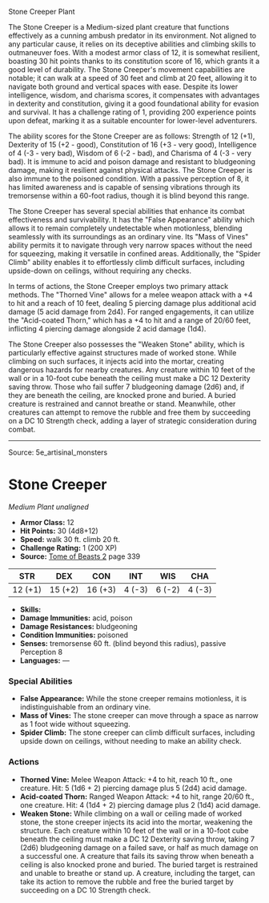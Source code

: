 <MonsterName/>Stone Creeper</MonsterName>
<CreatureType/>Plant</CreatureType>

<summary>The Stone Creeper is a Medium-sized plant creature that functions effectively as a cunning ambush predator in its environment. Not aligned to any particular cause, it relies on its deceptive abilities and climbing skills to outmaneuver foes. With a modest armor class of 12, it is somewhat resilient, boasting 30 hit points thanks to its constitution score of 16, which grants it a good level of durability. The Stone Creeper's movement capabilities are notable; it can walk at a speed of 30 feet and climb at 20 feet, allowing it to navigate both ground and vertical spaces with ease. Despite its lower intelligence, wisdom, and charisma scores, it compensates with advantages in dexterity and constitution, giving it a good foundational ability for evasion and survival. It has a challenge rating of 1, providing 200 experience points upon defeat, marking it as a suitable encounter for lower-level adventurers.</summary>

<detail>

The ability scores for the Stone Creeper are as follows: Strength of 12 (+1), Dexterity of 15 (+2 - good), Constitution of 16 (+3 - very good), Intelligence of 4 (-3 - very bad), Wisdom of 6 (-2 - bad), and Charisma of 4 (-3 - very bad). It is immune to acid and poison damage and resistant to bludgeoning damage, making it resilient against physical attacks. The Stone Creeper is also immune to the poisoned condition. With a passive perception of 8, it has limited awareness and is capable of sensing vibrations through its tremorsense within a 60-foot radius, though it is blind beyond this range.

The Stone Creeper has several special abilities that enhance its combat effectiveness and survivability. It has the "False Appearance" ability which allows it to remain completely undetectable when motionless, blending seamlessly with its surroundings as an ordinary vine. Its "Mass of Vines" ability permits it to navigate through very narrow spaces without the need for squeezing, making it versatile in confined areas. Additionally, the "Spider Climb" ability enables it to effortlessly climb difficult surfaces, including upside-down on ceilings, without requiring any checks.

In terms of actions, the Stone Creeper employs two primary attack methods. The "Thorned Vine" allows for a melee weapon attack with a +4 to hit and a reach of 10 feet, dealing 5 piercing damage plus additional acid damage (5 acid damage from 2d4). For ranged engagements, it can utilize the "Acid-coated Thorn," which has a +4 to hit and a range of 20/60 feet, inflicting 4 piercing damage alongside 2 acid damage (1d4). 

The Stone Creeper also possesses the "Weaken Stone" ability, which is particularly effective against structures made of worked stone. While climbing on such surfaces, it injects acid into the mortar, creating dangerous hazards for nearby creatures. Any creature within 10 feet of the wall or in a 10-foot cube beneath the ceiling must make a DC 12 Dexterity saving throw. Those who fail suffer 7 bludgeoning damage (2d6) and, if they are beneath the ceiling, are knocked prone and buried. A buried creature is restrained and cannot breathe or stand. Meanwhile, other creatures can attempt to remove the rubble and free them by succeeding on a DC 10 Strength check, adding a layer of strategic consideration during combat.</detail>



---

Source: 5e_artisinal_monsters

# Stone Creeper

*Medium* *Plant* *unaligned*

- **Armor Class:** 12
- **Hit Points:** 30 (4d8+12)
- **Speed:** walk 30 ft. climb 20 ft.
- **Challenge Rating:** 1 (200 XP)
- **Source:** [Tome of Beasts 2](https://koboldpress.com/kpstore/product/tome-of-beasts-2-for-5th-edition) page 339

| STR | DEX | CON | INT | WIS | CHA |
| --- | --- | --- | --- | --- | --- |
| 12 (+1) | 15 (+2) | 16 (+3) | 4 (-3) | 6 (-2) | 4 (-3) |

- **Skills:** 
- **Damage Immunities:** acid, poison
- **Damage Resistances:** bludgeoning
- **Condition Immunities:** poisoned
- **Senses:** tremorsense 60 ft. (blind beyond this radius), passive Perception 8
- **Languages:** —

### Special Abilities

- **False Appearance:** While the stone creeper remains motionless, it is indistinguishable from an ordinary vine.
- **Mass of Vines:** The stone creeper can move through a space as narrow as 1 foot wide without squeezing.
- **Spider Climb:** The stone creeper can climb difficult surfaces, including upside down on ceilings, without needing to make an ability check.

### Actions

- **Thorned Vine:** Melee Weapon Attack: +4 to hit, reach 10 ft., one creature. Hit: 5 (1d6 + 2) piercing damage plus 5 (2d4) acid damage.
- **Acid-coated Thorn:** Ranged Weapon Attack: +4 to hit, range 20/60 ft., one creature. Hit: 4 (1d4 + 2) piercing damage plus 2 (1d4) acid damage.
- **Weaken Stone:** While climbing on a wall or ceiling made of worked stone, the stone creeper injects its acid into the mortar, weakening the structure. Each creature within 10 feet of the wall or in a 10-foot cube beneath the ceiling must make a DC 12 Dexterity saving throw, taking 7 (2d6) bludgeoning damage on a failed save, or half as much damage on a successful one. A creature that fails its saving throw when beneath a ceiling is also knocked prone and buried. The buried target is restrained and unable to breathe or stand up. A creature, including the target, can take its action to remove the rubble and free the buried target by succeeding on a DC 10 Strength check.




